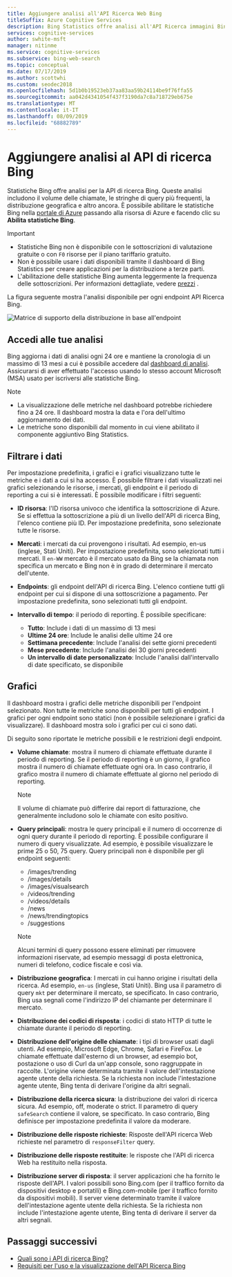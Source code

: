 ```yaml
---
title: Aggiungere analisi all'API Ricerca Web Bing
titleSuffix: Azure Cognitive Services
description: Bing Statistics offre analisi all'API Ricerca immagini Bing. Le analisi includono il volume delle chiamate, le principali stringhe di query, la distribuzione geografica e altro ancora.
services: cognitive-services
author: swhite-msft
manager: nitinme
ms.service: cognitive-services
ms.subservice: bing-web-search
ms.topic: conceptual
ms.date: 07/17/2019
ms.author: scottwhi
ms.custom: seodec2018
ms.openlocfilehash: 5d1b0b19523eb37aa83aa59b24114be9f76ffa55
ms.sourcegitcommit: aa042d4341054f437f3190da7c8a718729eb675e
ms.translationtype: MT
ms.contentlocale: it-IT
ms.lasthandoff: 08/09/2019
ms.locfileid: "68882789"
---
```

# <a name="add-analytics-to-the-bing-search-apis"></a>Aggiungere analisi al API di ricerca Bing

Statistiche Bing offre analisi per la API di ricerca Bing. Queste analisi includono il volume delle chiamate, le stringhe di query più frequenti, la distribuzione geografica e altro ancora. È possibile abilitare le statistiche Bing nella [portale di Azure](https://ms.portal.azure.com) passando alla risorsa di Azure e facendo clic su **Abilita statistiche Bing**.

> [!IMPORTANT]
> * Statistiche Bing non è disponibile con le sottoscrizioni di valutazione gratuite o con `F0` risorse per il piano tariffario gratuito.
> * Non è possibile usare i dati disponibili tramite il dashboard di Bing Statistics per creare applicazioni per la distribuzione a terze parti.
> * L'abilitazione delle statistiche Bing aumenta leggermente la frequenza delle sottoscrizioni. Per informazioni dettagliate, vedere [prezzi](https://aka.ms/bingstatisticspricing) .


La figura seguente mostra l'analisi disponibile per ogni endpoint API Ricerca Bing.

![Matrice di supporto della distribuzione in base all'endpoint](./media/bing-statistics/bing-statistics-matrix.png)

## <a name="access-your-analytics"></a>Accedi alle tue analisi

Bing aggiorna i dati di analisi ogni 24 ore e mantiene la cronologia di un massimo di 13 mesi a cui è possibile accedere dal [dashboard di analisi](https://bingapistatistics.com). Assicurarsi di aver effettuato l'accesso usando lo stesso account Microsoft (MSA) usato per iscriversi alle statistiche Bing.

> [!NOTE]  
> * La visualizzazione delle metriche nel dashboard potrebbe richiedere fino a 24 ore. Il dashboard mostra la data e l'ora dell'ultimo aggiornamento dei dati.  
> * Le metriche sono disponibili dal momento in cui viene abilitato il componente aggiuntivo Bing Statistics.

## <a name="filter-the-data"></a>Filtrare i dati

Per impostazione predefinita, i grafici e i grafici visualizzano tutte le metriche e i dati a cui si ha accesso. È possibile filtrare i dati visualizzati nei grafici selezionando le risorse, i mercati, gli endpoint e il periodo di reporting a cui si è interessati. È possibile modificare i filtri seguenti:

- **ID risorsa**: l'ID risorsa univoco che identifica la sottoscrizione di Azure. Se si effettua la sottoscrizione a più di un livello dell'API di ricerca Bing, l'elenco contiene più ID. Per impostazione predefinita, sono selezionate tutte le risorse.  
  
- **Mercati**: i mercati da cui provengono i risultati. Ad esempio, en-us (inglese, Stati Uniti). Per impostazione predefinita, sono selezionati tutti i mercati. Il `en-WW` mercato è il mercato usato da Bing se la chiamata non specifica un mercato e Bing non è in grado di determinare il mercato dell'utente.  
  
- **Endpoints**: gli endpoint dell'API di ricerca Bing. L'elenco contiene tutti gli endpoint per cui si dispone di una sottoscrizione a pagamento. Per impostazione predefinita, sono selezionati tutti gli endpoint.  

- **Intervallo di tempo**: il periodo di reporting. È possibile specificare:
  - **Tutto**: Include i dati di un massimo di 13 mesi  
  - **Ultime 24 ore**: Include le analisi delle ultime 24 ore  
  - **Settimana precedente**: Include l'analisi dei sette giorni precedenti  
  - **Mese precedente**: Include l'analisi dei 30 giorni precedenti  
  - **Un intervallo di date personalizzato**: Include l'analisi dall'intervallo di date specificato, se disponibile  

## <a name="charts-and-graphs"></a>Grafici

Il dashboard mostra i grafici delle metriche disponibili per l'endpoint selezionato. Non tutte le metriche sono disponibili per tutti gli endpoint. I grafici per ogni endpoint sono statici (non è possibile selezionare i grafici da visualizzare). Il dashboard mostra solo i grafici per cui ci sono dati.

<!--
For example, if you don't include the User-Agent header in your calls, the dashboard will not include device-related graphs.
-->

Di seguito sono riportate le metriche possibili e le restrizioni degli endpoint.

- **Volume chiamate**: mostra il numero di chiamate effettuate durante il periodo di reporting. Se il periodo di reporting è un giorno, il grafico mostra il numero di chiamate effettuate ogni ora. In caso contrario, il grafico mostra il numero di chiamate effettuate al giorno nel periodo di reporting.  
  
  > [!NOTE]
  > Il volume di chiamate può differire dai report di fatturazione, che generalmente includono solo le chiamate con esito positivo.

- **Query principali**: mostra le query principali e il numero di occorrenze di ogni query durante il periodo di reporting. È possibile configurare il numero di query visualizzate. Ad esempio, è possibile visualizzare le prime 25 o 50, 75 query. Query principali non è disponibile per gli endpoint seguenti:  

  - /images/trending
  - /images/details
  - /images/visualsearch
  - /videos/trending
  - /videos/details
  - /news
  - /news/trendingtopics
  - /suggestions  
  
  > [!NOTE]  
  > Alcuni termini di query possono essere eliminati per rimuovere informazioni riservate, ad esempio messaggi di posta elettronica, numeri di telefono, codice fiscale e così via.

- **Distribuzione geografica**: I mercati in cui hanno origine i risultati della ricerca. Ad esempio, `en-us` (inglese, Stati Uniti). Bing usa il parametro di query `mkt` per determinare il mercato, se specificato. In caso contrario, Bing usa segnali come l'indirizzo IP del chiamante per determinare il mercato.

- **Distribuzione dei codici di risposta**: i codici di stato HTTP di tutte le chiamate durante il periodo di reporting.

- **Distribuzione dell'origine delle chiamate**: i tipi di browser usati dagli utenti. Ad esempio, Microsoft Edge, Chrome, Safari e FireFox. Le chiamate effettuate dall'esterno di un browser, ad esempio bot, postazione o uso di Curl da un'app console, sono raggruppate in raccolte. L'origine viene determinata tramite il valore dell'intestazione agente utente della richiesta. Se la richiesta non include l'intestazione agente utente, Bing tenta di derivare l'origine da altri segnali.  

- **Distribuzione della ricerca sicura**: la distribuzione dei valori di ricerca sicura. Ad esempio, off, moderate o strict. Il parametro di query `safeSearch` contiene il valore, se specificato. In caso contrario, Bing definisce per impostazione predefinita il valore da moderare.  

- **Distribuzione delle risposte richieste**: Risposte dell'API ricerca Web richieste nel parametro di `responseFilter` query.  

- **Distribuzione delle risposte restituite**: le risposte che l'API di ricerca Web ha restituito nella risposta.

- **Distribuzione server di risposta**: il server applicazioni che ha fornito le risposte dell'API. I valori possibili sono Bing.com (per il traffico fornito da dispositivi desktop e portatili) e Bing.com-mobile (per il traffico fornito da dispositivi mobili). Il server viene determinato tramite il valore dell'intestazione agente utente della richiesta. Se la richiesta non include l'intestazione agente utente, Bing tenta di derivare il server da altri segnali.

## <a name="next-steps"></a>Passaggi successivi

* [Quali sono i API di ricerca Bing?](bing-api-comparison.md)
* [Requisiti per l'uso e la visualizzazione dell'API Ricerca Bing](use-display-requirements.md)
